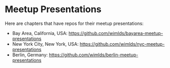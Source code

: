 # Meetup Presentations

Here are chapters that have repos for their meetup presentations:

- Bay Area, California, USA: https://github.com/wimlds/bayarea-meetup-presentations
- New York City, New York, USA: https://github.com/wimlds/nyc-meetup-presentations
- Berlin, Germany: https://github.com/wimlds/berlin-meetup-presentations
